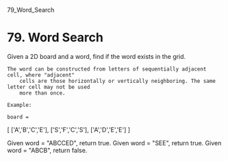 79_Word_Search
# 79. Word Search

Given a 2D board and a word, find if the word exists in the grid.

    The word can be constructed from letters of sequentially adjacent cell, where "adjacent"
        cells are those horizontally or vertically neighboring. The same letter cell may not be used
        more than once.

    Example:

    board =
[
  ['A','B','C','E'],
  ['S','F','C','S'],
  ['A','D','E','E']
]

Given word = "ABCCED", return true.
Given word = "SEE", return true.
Given word = "ABCB", return false.